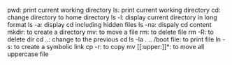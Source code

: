  pwd: print current working directory
 ls: print current working directory
 cd: change directory to home directory
 ls -l: display current directory in long format
 ls -a: display cd including hidden files
 ls -na: dispaly cd content
mkdir: to create a directory
mv: to move a file
rm: to delete file
rm -R: to delete dir
cd ..: change to the previous cd
ls -la . .. /boot
file: to print file
ln -s: to create a symbolic link
cp -r: to copy
mv [[:upper:]]*: to move all uppercase file  
